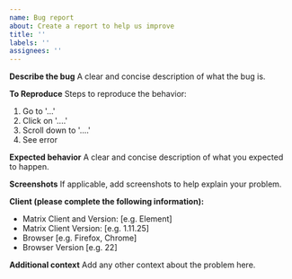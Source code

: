 ```yaml
---
name: Bug report
about: Create a report to help us improve
title: ''
labels: ''
assignees: ''
---
```


**Describe the bug**
A clear and concise description of what the bug is.

**To Reproduce**
Steps to reproduce the behavior:
1. Go to '...'
2. Click on '....'
3. Scroll down to '....'
4. See error

**Expected behavior**
A clear and concise description of what you expected to happen.

**Screenshots**
If applicable, add screenshots to help explain your problem.

**Client (please complete the following information):**
 - Matrix Client and Version: [e.g. Element]
 - Matrix Client Version: [e.g. 1.11.25]
 - Browser [e.g. Firefox, Chrome]
 - Browser Version [e.g. 22]

**Additional context**
Add any other context about the problem here.
